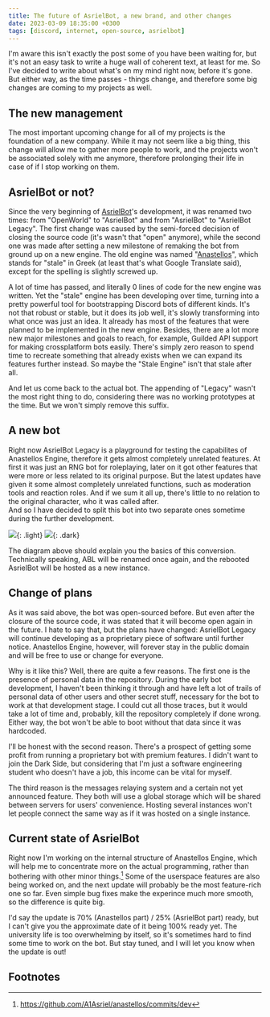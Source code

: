 ```yaml
---
title: The future of AsrielBot, a new brand, and other changes
date: 2023-03-09 18:35:00 +0300
tags: [discord, internet, open-source, asrielbot]
---
```


I'm aware this isn't exactly the post some of you have been waiting for, but it's not an easy task to write a huge wall of coherent text, at least for me. So I've decided to write about what's on my mind right now, before it's gone.  
But either way, as the time passes - things change, and therefore some big changes are coming to my projects as well.

## The new management

The most important upcoming change for all of my projects is the foundation of a new company. While it may not seem like a big thing, this change will allow me to gather more people to work, and the projects won't be associated solely with me anymore, therefore prolonging their life in case of if I stop working on them.

## AsrielBot or not?

Since the very beginning of [AsrielBot](https://a1asriel.github.io/AsrielBot-site)'s development, it was renamed two times: from "OpenWorld" to "AsrielBot" and from "AsrielBot" to "AsrielBot Legacy". The first change was caused by the semi-forced decision of closing the source code (it's wasn't that "open" anymore), while the second one was made after setting a new milestone of remaking the bot from ground up on a new engine. The old engine was named "[Anastellos](https://github.com/A1Asriel/anastellos)", which stands for "stale" in Greek (at least that's what Google Translate said), except for the spelling is slightly screwed up.

A lot of time has passed, and literally 0 lines of code for the new engine was written. Yet the "stale" engine has been developing over time, turning into a pretty powerful tool for bootstrapping Discord bots of different kinds. It's not that robust or stable, but it does its job well, it's slowly transforming into what once was just an idea. It already has most of the features that were planned to be implemented in the new engine. Besides, there are a lot more new major milestones and goals to reach, for example, Guilded API support for making crossplatform bots easily. There's simply zero reason to spend time to recreate something that already exists when we can expand its features further instead. So maybe the "Stale Engine" isn't that stale after all.

And let us come back to the actual bot. The appending of "Legacy" wasn't the most right thing to do, considering there was no working prototypes at the time. But we won't simply remove this suffix.

## A new bot

Right now AsrielBot Legacy is a playground for testing the capabilites of Anastellos Engine, therefore it gets almost completely unrelated features. At first it was just an RNG bot for roleplaying, later on it got other features that were more or less related to its original purpose. But the latest updates have given it some almost completely unrelated functions, such as moderation tools and reaction roles. And if we sum it all up, there's little to no relation to the original character, who it was called after.  
And so I have decided to split this bot into two separate ones sometime during the further development.

![](https://cdn.discordapp.com/attachments/713481949896900622/1083408191213289532/abl-conversion-light.png){: .light}
![](https://cdn.discordapp.com/attachments/713481949896900622/1083408191464943636/abl-conversion-dark.png){: .dark}

The diagram above should explain you the basics of this conversion. Technically speaking, ABL will be renamed once again, and the rebooted AsrielBot will be hosted as a new instance.

## Change of plans

As it was said above, the bot was open-sourced before. But even after the closure of the source code, it was stated that it will become open again in the future. I hate to say that, but the plans have changed: AsrielBot Legacy will continue developing as a proprietary piece of software until further notice. Anastellos Engine, however, will forever stay in the public domain and will be free to use or change for everyone.

Why is it like this? Well, there are quite a few reasons. The first one is the presence of personal data in the repository. During the early bot development, I haven't been thinking it through and have left a lot of trails of personal data of other users and other secret stuff, necessary for the bot to work at that development stage. I could cut all those traces, but it would take a lot of time and, probably, kill the repository completely if done wrong. Either way, the bot won't be able to boot without that data since it was hardcoded.

I'll be honest with the second reason. There's a prospect of getting some profit from running a proprietary bot with premium features. I didn't want to join the Dark Side, but considering that I'm just a software engineering student who doesn't have a job, this income can be vital for myself.

The third reason is the messages relaying system and a certain not yet announced feature. They both will use a global storage which will be shared between servers for users' convenience. Hosting several instances won't let people connect the same way as if it was hosted on a single instance.

## Current state of AsrielBot

Right now I'm working on the internal structure of Anastellos Engine, which will help me to concentrate more on the actual programming, rather than bothering with other minor things.[^anastellos-commits] Some of the userspace features are also being worked on, and the next update will probably be the most feature-rich one so far. Even simple bug fixes make the experince much more smooth, so the difference is quite big.

I'd say the update is 70% (Anastellos part) / 25% (AsrielBot part) ready, but I can't give you the approximate date of it being 100% ready yet. The university life is too overwhelming by itself, so it's sometimes hard to find some time to work on the bot. But stay tuned, and I will let you know when the update is out!

## Footnotes

[^anastellos-commits]: <https://github.com/A1Asriel/anastellos/commits/dev>